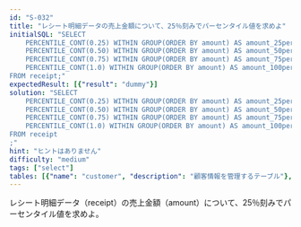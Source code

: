 ```yaml
---
id: "S-032"
title: "レシート明細データの売上金額について、25％刻みでパーセンタイル値を求めよ"
initialSQL: "SELECT
    PERCENTILE_CONT(0.25) WITHIN GROUP(ORDER BY amount) AS amount_25per,
    PERCENTILE_CONT(0.50) WITHIN GROUP(ORDER BY amount) AS amount_50per,
    PERCENTILE_CONT(0.75) WITHIN GROUP(ORDER BY amount) AS amount_75per,
    PERCENTILE_CONT(1.0) WITHIN GROUP(ORDER BY amount) AS amount_100per
FROM receipt;"
expectedResult: [{"result": "dummy"}]
solution: "SELECT
    PERCENTILE_CONT(0.25) WITHIN GROUP(ORDER BY amount) AS amount_25per,
    PERCENTILE_CONT(0.50) WITHIN GROUP(ORDER BY amount) AS amount_50per,
    PERCENTILE_CONT(0.75) WITHIN GROUP(ORDER BY amount) AS amount_75per,
    PERCENTILE_CONT(1.0) WITHIN GROUP(ORDER BY amount) AS amount_100per
FROM receipt
;"
hint: "ヒントはありません"
difficulty: "medium"
tags: ["select"]
tables: [{"name": "customer", "description": "顧客情報を管理するテーブル"}, {"name": "receipt", "description": "レシート明細データを管理するテーブル"}, {"name": "store", "description": "店舗情報を管理するテーブル"}, {"name": "product", "description": "商品情報を管理するテーブル"}, {"name": "category", "description": "カテゴリ情報を管理するテーブル"}]
---
```


レシート明細データ（receipt）の売上金額（amount）について、25％刻みでパーセンタイル値を求めよ。